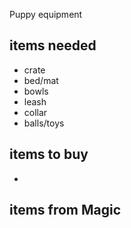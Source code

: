 Puppy equipment

items needed
------------
 * crate
 * bed/mat
 * bowls
 * leash
 * collar
 * balls/toys


items to buy
------------
 *


items from Magic
----------------
